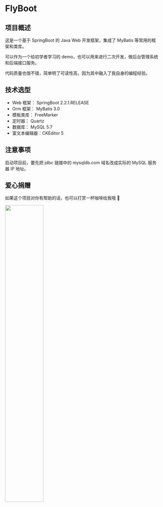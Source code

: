 # FlyBoot

## 项目概述
这是一个基于 SpringBoot 的 Java Web 开发框架，集成了 MyBatis 等常用的框架和类库。  

可以作为一个给初学者学习的 demo，也可以用来进行二次开发，做后台管理系统和后端接口服务。  

代码质量也很不错，简单明了可读性高，因为其中融入了我自身的编程经验。  

## 技术选型
* Web 框架： SpringBoot 2.2.1.RELEASE
* Orm 框架： MyBatis 3.0
* 模板类库： FreeMarker
* 定时器： Quartz
* 数据库： MySQL 5.7
* 富文本编辑器：CKEditor 5

## 注意事项
启动项目前，要先把 jdbc 链接中的 mysqldb.com 域名改成实际的 MySQL 服务器 IP 地址。

## 爱心捐赠
如果这个项目对你有帮助的话，也可以打赏一杯咖啡给我哦 🤪

<img src="http://www.icoding168.xyz/wp-content/uploads/2020/03/WechatIMG1.jpeg" width="50%" height="50%">
